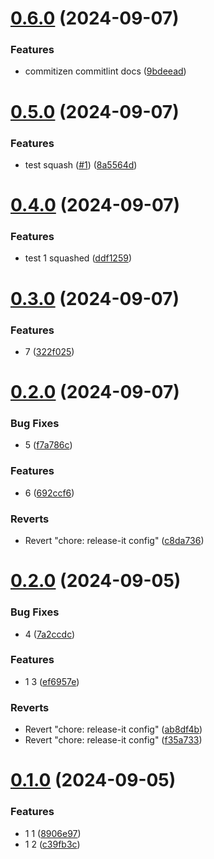 

# [0.6.0](https://github.com/heryTz/test-release-it/compare/v0.5.0...v0.6.0) (2024-09-07)


### Features

* commitizen commitlint docs ([9bdeead](https://github.com/heryTz/test-release-it/commit/9bdeead99bc7b74c7879e45f02409cea51e4457d))

# [0.5.0](https://github.com/heryTz/test-release-it/compare/v0.4.0...v0.5.0) (2024-09-07)


### Features

* test squash ([#1](https://github.com/heryTz/test-release-it/issues/1)) ([8a5564d](https://github.com/heryTz/test-release-it/commit/8a5564d5f253fbd804a4d688d1081ebd9d850dec))

# [0.4.0](https://github.com/heryTz/test-release-it/compare/v0.3.0...v0.4.0) (2024-09-07)


### Features

* test 1 squashed ([ddf1259](https://github.com/heryTz/test-release-it/commit/ddf12595b11649029de1e3bef38fc1ccc6015283))

# [0.3.0](https://github.com/heryTz/test-release-it/compare/v0.2.0...v0.3.0) (2024-09-07)


### Features

* 7 ([322f025](https://github.com/heryTz/test-release-it/commit/322f02545548ebcab503824d43d9a34dc1f877b7))

# [0.2.0](https://github.com/heryTz/test-release-it/compare/v0.1.1...v0.2.0) (2024-09-07)


### Bug Fixes

* 5 ([f7a786c](https://github.com/heryTz/test-release-it/commit/f7a786cc4af4434f761106443dbca5fea3ed88fe))


### Features

* 6 ([692ccf6](https://github.com/heryTz/test-release-it/commit/692ccf659aebf1196944664892cace7fea4b5fca))


### Reverts

* Revert "chore: release-it config" ([c8da736](https://github.com/heryTz/test-release-it/commit/c8da736c53f8f1c882033b874615d5ced75abbca))

# [0.2.0](https://github.com/heryTz/test-release-it/compare/v0.1.0...v0.2.0) (2024-09-05)


### Bug Fixes

* 4 ([7a2ccdc](https://github.com/heryTz/test-release-it/commit/7a2ccdc6482b9834e843f9acf9f92692ea7f3045))


### Features

* 1 3 ([ef6957e](https://github.com/heryTz/test-release-it/commit/ef6957eca7348b34ca48c0b27f80184f419a1658))


### Reverts

* Revert "chore: release-it config" ([ab8df4b](https://github.com/heryTz/test-release-it/commit/ab8df4b805af0c869711543265d2ac92a070b62f))
* Revert "chore: release-it config" ([f35a733](https://github.com/heryTz/test-release-it/commit/f35a733ca2d7d7efac190e34bdf7e1241b677484))

# [0.1.0](https://github.com/heryTz/test-release-it/compare/v0.0.3...v0.1.0) (2024-09-05)


### Features

* 1 1 ([8906e97](https://github.com/heryTz/test-release-it/commit/8906e9763d0f112f939f4047d3b211b9f79fe412))
* 1 2 ([c39fb3c](https://github.com/heryTz/test-release-it/commit/c39fb3c9d1ed467239a316f792fa0ac879ac37f6))
